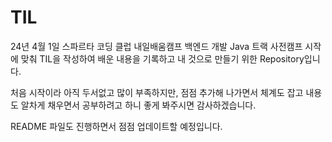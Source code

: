 # TIL

24년 4월 1일 스파르타 코딩 클럽 내일배움캠프 백엔드 개발 Java 트랙 사전캠프 시작에 맞춰 TIL을 작성하여 배운 내용을 기록하고 내 것으로 만들기 위한 Repository입니다.

처음 시작이라 아직 두서없고 많이 부족하지만, 점점 추가해 나가면서 체계도 잡고 내용도 알차게 채우면서 공부하려고 하니 좋게 봐주시면 감사하겠습니다.

README 파일도 진행하면서 점점 업데이트할 예정입니다.
